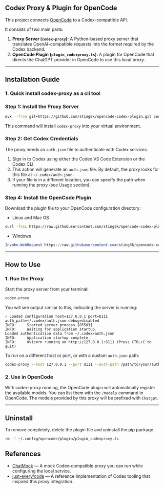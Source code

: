 ## Codex Proxy & Plugin for OpenCode

This project connects [OpenCode](https://github.com/sst/opencode) to a Codex-compatible API.

It consists of two main parts:
1.  **Proxy Server (`codex-proxy`)**: A Python-based proxy server that translates OpenAI-compatible requests into the format required by the Codex backend.
2.  **OpenCode Plugin (`plugin_codexproxy.ts`)**: A plugin for OpenCode that directs the ChatGPT provider in OpenCode to use this local proxy.

---

## Installation Guide

### 1. Quick install codex-proxy as a cli tool
### Step 1: Install the Proxy Server

```bash
uvx --from git+https://github.com/sting8k/opencode-codex-plugin.git codex-proxy
```
This command will install `codex-proxy` into your virtual environment.

### Step 2: Get Codex Credentials

The proxy needs an `auth.json` file to authenticate with Codex services.

1.  Sign in to Codex using either the Codex VS Code Extension or the Codex CLI.
2.  This action will generate an `auth.json` file. By default, the proxy looks for this file at `~/.codex/auth.json`.
3.  If your file is in a different location, you can specify the path when running the proxy (see Usage section).

### Step 4: Install the OpenCode Plugin

Download the plugin file to your OpenCode configuration directory:

* Linux and Mac OS
```bash
curl -fsSL https://raw.githubusercontent.com/sting8k/opencode-codex-plugin/master/plugin_codexproxy.ts -o ~/.config/opencode/plugin/
```

* Windows
```powershell
Invoke-WebRequest https://raw.githubusercontent.com/sting8k/opencode-codex-plugin/master/plugin_codexproxy.ts -OutFile "$env:USERPROFILE\.config\opencode\plugin\plugin_codexproxy.ts"

```

---

## How to Use

### 1. Run the Proxy

Start the proxy server from your terminal:
```bash
codex-proxy
```

You will see output similar to this, indicating the server is running:
```
✓ Loaded configuration host=127.0.0.1 port=8111 auth_path=~/.codex/auth.json debug=disabled
INFO:     Started server process [85563]
INFO:     Waiting for application startup.
Loaded authentication data from ~/.codex/auth.json
INFO:     Application startup complete.
INFO:     Uvicorn running on http://127.0.0.1:8111 (Press CTRL+C to quit)
```

To run on a different host or port, or with a custom `auth.json` path:
```bash
codex-proxy --host 127.0.0.1 --port 8111 --auth-path /path/to/your/auth.json
```

### 2. Use in OpenCode

With codex-proxy running, the OpenCode plugin will automatically register the available models. You can list them with the `/models` command in OpenCode. The models provided by this proxy will be prefixed with `Chatgpt`.

---

## Uninstall

To remove completely, delete the plugin file and uninstall the pip package.

```bash
rm -f ~/.config/opencode/plugin/plugin_codexproxy.ts
```

## References

- [ChatMock](https://github.com/RayBytes/ChatMock) — A mock Codex-compatible proxy you can run while configuring the local service.
- [just-every/code](https://github.com/just-every/code) — A reference implementation of Codex tooling that inspired this proxy integration.